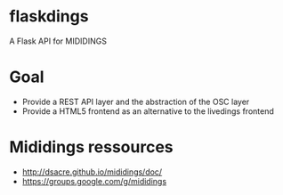 # flaskdings
A Flask API for MIDIDINGS
# Goal
* Provide a REST API layer and the abstraction of the OSC layer
* Provide a HTML5 frontend as an alternative to the livedings frontend
# Mididings ressources
* http://dsacre.github.io/mididings/doc/
* https://groups.google.com/g/mididings

